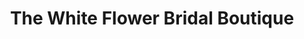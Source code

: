 ---
title: "The White Flower Bridal Boutique"
url: /san-diego/the-white-flower-bridal-boutique/
shop: Kleidung
---